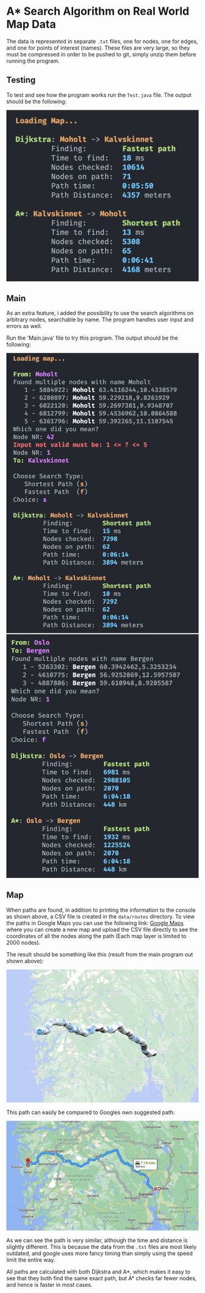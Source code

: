 # A\* Search Algorithm on Real World Map Data

The data is represented in separate `.txt` files, one for nodes, one for edges, and one for points of interest (names). These files are very large, so they must be compressed in order to be pushed to git, simply unzip them before running the program. 

## Testing

To test and see how the program works run the `Test.java` file. The output should be the following:

![Test Output](demo/test.png)

## Main

As an extra feature, i added the possibility to use the search algorithms on arbitrary nodes, searchable by name. The program handles user input and errors as well. 

Run the 'Main.java' file to try this program. The output should be the following:

![Main Output](demo/main-1.png)
![Main Output](demo/main-2.png)

## Map

When paths are found, in addition to printing the information to the console as shown above, a CSV file is created in the `data/routes` directory. To view the paths in Google Maps you can use the following link: [Google Maps](https://www.google.com/maps/about/mymaps/) where you can create a new map and upload the CSV file directly to see the coordinates of all the nodes along the path (Each map layer is limited to 2000 nodes).

The result should be something like this (result from the main program out shown above):

![Map Output](demo/oslo-bergen-mine.png)

This path can easily be compared to Googles own suggested path:

![Google Maps Output](demo/oslo-bergen-google.png)

As we can see the path is very similar, although the time and distance is slightly different. This is because the data from the `.txt` files are most likely outdated, and google uses more fancy timing than simply using the speed limit the entire way.

All paths are calculated with both Dijkstra and A\*, which makes it easy to see that they both find the same exact path, but A* checks far fewer nodes, and hence is faster in most cases.